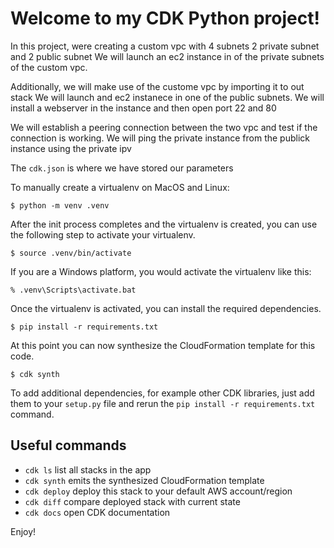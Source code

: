 
# Welcome to my CDK Python project!

In this project, were creating a custom vpc with 4 subnets
2 private subnet and 2 public subnet
We will launch an ec2 instance in of the private subnets of the custom vpc.


Additionally, we will make use of the custome vpc by importing it to out stack
We will launch and ec2 instanece in one of the public subnets.
We will install a webserver in the instance and then open port 22 and 80
 
 
We will establish a peering connection between the two vpc and test if the connection is working.
We will ping the private instance from the publick instance using the private ipv 




The `cdk.json` is where we have stored our parameters

To manually create a virtualenv on MacOS and Linux:

```
$ python -m venv .venv
```

After the init process completes and the virtualenv is created, you can use the following
step to activate your virtualenv.

```
$ source .venv/bin/activate
```
If you are a Windows platform, you would activate the virtualenv like this:

```
% .venv\Scripts\activate.bat
```

Once the virtualenv is activated, you can install the required dependencies.

```
$ pip install -r requirements.txt
```

At this point you can now synthesize the CloudFormation template for this code.

```
$ cdk synth
```

To add additional dependencies, for example other CDK libraries, just add
them to your `setup.py` file and rerun the `pip install -r requirements.txt`
command.

## Useful commands

 * `cdk ls`          list all stacks in the app
 * `cdk synth`       emits the synthesized CloudFormation template
 * `cdk deploy`      deploy this stack to your default AWS account/region
 * `cdk diff`        compare deployed stack with current state
 * `cdk docs`        open CDK documentation

Enjoy!

